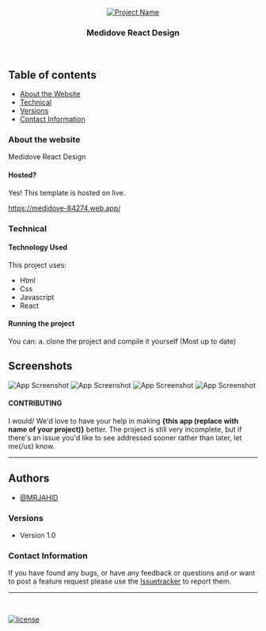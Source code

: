 <p align="center">
  <a href="https://medidove-84274.web.app/">
    <img src="https://i.ibb.co/brvqkFD/Screenshot-from-2023-04-05-11-20-30.png" alt="Project Name">
  </a>
  <h3 align="center">Medidove React Design</h3>
</p>

<br>


## Table of contents
- [About the Website](#about-the-website)
- [Technical](#technical)
- [Versions](#versions)
- [Contact Information](#contact-information)



### About the website

Medidove React Design

#### Hosted?

Yes! This template is hosted on live.

https://medidove-84274.web.app/  <br>


### Technical
#### Technology Used
This project uses:
  - Html
  - Css
  - Javascript
  - React

#### Running the project

You can:
    a. clone the project and compile it yourself (Most up to date)
    
    
## Screenshots

![App Screenshot](https://i.ibb.co/brvqkFD/Screenshot-from-2023-04-05-11-20-30.png)
![App Screenshot](https://i.ibb.co/85W6G17/Screenshot-from-2023-04-05-11-20-37.png)
![App Screenshot](https://i.ibb.co/5jQDBtS/Screenshot-from-2023-04-05-11-20-57.png)
![App Screenshot](https://i.ibb.co/Rpj7rMS/Screenshot-from-2023-04-04-15-06-24.png)





#### CONTRIBUTING

I would/ We'd love to have your help in making  **{this app (replace with name of your project)}** better. The project is still very incomplete, but if there's an issue you'd like to see addressed sooner rather than later, let me(/us) know. 

<hr>


## Authors

- [@MRJAHID](https://www.github.com/mrjahid)


### Versions
* Version 1.0  


### Contact Information

If you have found any bugs, or have any feedback or questions and or want to post a feature request please use the [Issuetracker](https://github.com/mrjahid) to report them.

<hr>

<br>

[![license](https://img.shields.io/github/license/mashape/apistatus.svg?style=for-the-badge)](https://github.com/mrjahid)

